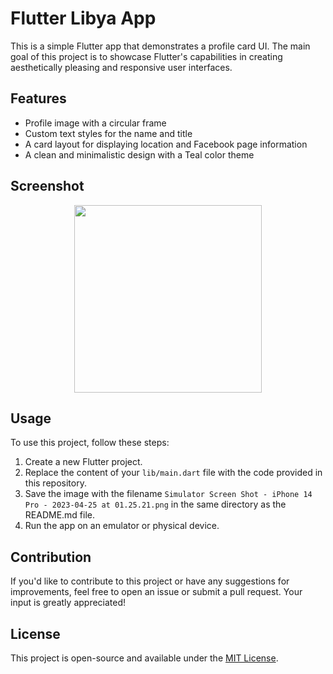 # Flutter Libya App

This is a simple Flutter app that demonstrates a profile card UI. The main goal of this project is to showcase Flutter's capabilities in creating aesthetically pleasing and responsive user interfaces.

## Features

- Profile image with a circular frame
- Custom text styles for the name and title
- A card layout for displaying location and Facebook page information
- A clean and minimalistic design with a Teal color theme

## Screenshot

<p align="center">
  <img src="./Simulator%20Screen%20Shot%20-%20iPhone%2014%20Pro%20-%202023-04-25%20at%2001.25.21.png" width="300">
</p>

## Usage

To use this project, follow these steps:

1. Create a new Flutter project.
2. Replace the content of your `lib/main.dart` file with the code provided in this repository.
3. Save the image with the filename `Simulator Screen Shot - iPhone 14 Pro - 2023-04-25 at 01.25.21.png` in the same directory as the README.md file.
4. Run the app on an emulator or physical device.

## Contribution

If you'd like to contribute to this project or have any suggestions for improvements, feel free to open an issue or submit a pull request. Your input is greatly appreciated!

## License

This project is open-source and available under the [MIT License](LICENSE).
